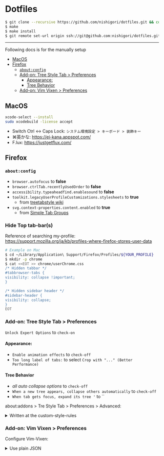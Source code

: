 Dotfiles
========

```sh
$ git clone --recursive https://github.com/nishigori/dotfiles.git && cd dotfiles
$ make
$ make install
$ git remote set-url origin ssh://git@github.com:nishigori/dotfiles.git
```

----
Following docs is for the manually setup

<!-- TOC -->

- [MacOS](#macos)
- [Firefox](#firefox)
  - [`about:config`](#aboutconfig)
  - [Add-on: Tree Style Tab > Preferences](#add-on-tree-style-tab--preferences)
    - [Appearance:](#appearance)
    - [Tree Behavior](#tree-behavior)
  - [Add-on: Vim Vixen > Preferences](#add-on-vim-vixen--preferences)

<!-- /TOC -->

## MacOS

```sh
xcode-select --install
sudo xcodebuild -license accept
```

* Switch Ctrl <-> Caps Lock: `システム環境設定 > キーボード > 装飾キー`
* ⌘英かな: https://ei-kana.appspot.com/
* F.lux: https://justgetflux.com/

## Firefox

### `about:config`

* `browser.autofocus` to **false**
* `browser.ctrlTab.recentlyUsedOrder` to **false**
* `accessibility.typeaheadfind.enablesound` to **false**
* `toolkit.legacyUserProfileCustomizations.stylesheets` to **true**
  * from [treetabstyle wiki](https://github.com/piroor/treestyletab/wiki/Code-snippets-for-custom-style-rules#on-firefox-69-and-later)
* `svg.context-properties.content.enabled` to **true**
  * from [Simple Tab Groups](https://addons.mozilla.org/ja/firefox/addon/simple-tab-groups/)

### Hide Top tab-bar(s)

Reference of searching my-profile: https://support.mozilla.org/ja/kb/profiles-where-firefox-stores-user-data

```sh
# Example on Mac
$ cd ~/Library/Application\ Support/Firefox/Profiles/${YOUR_PROFILE}
$ mkdir -p chrome
$ cat <<EOT >> chrome/userChrome.css
/* Hidden tabbar */
#tabbrowser-tabs {
visibility: collapse !important;
}

/* Hidden sidebar header */
#sidebar-header {
visibility: collapse;
}
EOT
```

### Add-on: Tree Style Tab > Preferences

`Unlock Expert Options` to `check-on`

#### Appearance:

* `Enable animation effects` to `check-off`
* `Too long label of tabs:` to select `Crop with "..." (Better Performance)`

#### Tree Behavior

* *all auto collapse options* to `check-off`
* `When a new tree appears, collapse others automatically` to `check-off`
* `When tab gets focus, expand its tree '` to ``

about:addons > Tre Style Tab > Preferences > Advanced:

<details>
<summary>Written at the custom-style-rules</summary>

Ref: https://github.com/piroor/treestyletab/wiki/Code-snippets-for-custom-style-rules#for-version-2x

```css

/* https://github.com/piroor/treestyletab/wiki/Code-snippets-for-custom-style-rules#disable-all-animation */
@keyframes throbber {}
@keyframes tab-burst-animation {}
@keyframes tab-burst-animation-light {}
@keyframes blink {}

/* https://github.com/piroor/treestyletab/wiki/Code-snippets-for-custom-style-rules#container-colored-underline-for-tab-2346 */
.contextual-identity-marker {
  top: auto !important;
  left: 0.5em !important;
  right: 0.5em !important;
  bottom: 0 !important;
  width: auto !important;
  max-width: none !important;
  height: calc(var(--favicon-size) / 10) !important;
}

/* https://github.com/piroor/treestyletab/wiki/Code-snippets-for-custom-style-rules#tab-numbering-and-counting */
#tabbar {
  counter-reset: vtabs atabs tabs;
  /* vtabs tracks visible tabs, atabs tracks active tabs, tabs tracks all tabs */
}
tab-item:not(.collapsed):not(.discarded) {
  counter-increment: vtabs atabs tabs;
}
tab-item:not(.collapsed) {
  counter-increment: vtabs tabs;
}
tab-item:not(.discarded) {
  counter-increment: atabs tabs;
}
tab-item {
  counter-increment: tabs;
}

/* https://github.com/piroor/treestyletab/wiki/Code-snippets-for-custom-style-rules#numbering-of-tabs-1601-2220 */
tab-item .extra-items-container {
  z-index: unset !important;
}
tab-item .extra-items-container::after {
  background: Highlight;
  color: HighlightText;
  content: counter(vtabs);
  font-size: x-small;
  right: 0.2em;
  padding: 0.2em;
  pointer-events: none;
  position: absolute;
  bottom: 0.2em;

  z-index: 1000;
}

/* https://github.com/piroor/treestyletab/wiki/Code-snippets-for-custom-style-rules#put-closebox-left-side-even-if-i-choose-left-side-style */
:root.left tab-item tab-twisty {
  order: 10000;
}
:root.left tab-item tab-closebox {
  order: -1;
}

```

</details>

### Add-on: Vim Vixen > Preferences

Configure Vim-Vixen:

<details>
<summary>Use plain JSON</summary>

```json

{
  "keymaps": {
    "0": { "type": "scroll.home" },
    ":": { "type": "command.show" },
    ";": { "type": "command.show" },
    "<C-p>": { "type": "tabs.prev", "count": 1 },
    "<C-n>": { "type": "tabs.next", "count": 1 },
    "<C-k>": { "type": "navigate.history.prev" },
    "<C-j>": { "type": "navigate.history.next" },
    "o": { "type": "command.show.open", "alter": false },
    "O": { "type": "command.show.open", "alter": true },
    "t": { "type": "command.show.tabopen", "alter": false },
    "T": { "type": "command.show.tabopen", "alter": true },
    "b": { "type": "command.show.buffer" },
    "a": { "type": "command.show.addbookmark", "alter": true },
    "k": { "type": "scroll.vertically", "count": -4 },
    "j": { "type": "scroll.vertically", "count": 4 },
    "h": { "type": "scroll.horizonally", "count": -2 },
    "l": { "type": "scroll.horizonally", "count": 2 },
    "<C-U>": { "type": "scroll.pages", "count": -0.5 },
    "<C-D>": { "type": "scroll.pages", "count": 0.5 },
    "<C-B>": { "type": "scroll.pages", "count": -1 },
    "<C-F>": { "type": "scroll.pages", "count": 1 },
    "gg": { "type": "scroll.top" },
    "G": { "type": "scroll.bottom" },
    "$": { "type": "scroll.end" },
    "d": { "type": "tabs.close" },
    "D": { "type": "tabs.close", "select": "left" },
    "u": { "type": "tabs.reopen" },
    "K": { "type": "tabs.prev" },
    "J": { "type": "tabs.next" },
    "gT": { "type": "tabs.prev" },
    "gt": { "type": "tabs.next" },
    "g0": { "type": "tabs.first" },
    "g$": { "type": "tabs.last" },
    "r": { "type": "tabs.reload", "cache": false },
    "R": { "type": "tabs.reload", "cache": true },
    "zp": { "type": "tabs.pin.toggle" },
    "zd": { "type": "tabs.duplicate" },
    "zi": { "type": "zoom.in" },
    "zo": { "type": "zoom.out" },
    "zz": { "type": "zoom.neutral" },
    "f": { "type": "follow.start", "newTab": false },
    "F": { "type": "follow.start", "newTab": true, "background": false },
    "m": { "type": "mark.set.prefix" },
    "'": { "type": "mark.jump.prefix" },
    "H": { "type": "navigate.history.prev" },
    "L": { "type": "navigate.history.next" },
    "[[": { "type": "navigate.link.prev" },
    "]]": { "type": "navigate.link.next" },
    "gu": { "type": "navigate.parent" },
    "gU": { "type": "navigate.root" },
    "gi": { "type": "focus.input" },
    "gf": { "type": "page.source" },
    "gh": { "type": "page.home" },
    "gH": { "type": "page.home", "newTab": true },
    "y": { "type": "urls.yank" },
    "p": { "type": "urls.paste", "newTab": false },
    "P": { "type": "urls.paste", "newTab": true },
    "/": { "type": "find.start" },
    "n": { "type": "find.next" },
    "N": { "type": "find.prev" },
    ".": { "type": "repeat.last" },
    "<S-Esc>": { "type": "addon.toggle.enabled" }
  },
  "search": {
    "default": "google",
    "engines": {
      "google": "https://google.com/search?q={}",
      "twitter": "https://twitter.com/search?q={}",
      "wikipedia": "https://en.wikipedia.org/w/index.php?search={}"
    }
  },
  "properties": {
    "hintchars": "fjdkslieow",
    "smoothscroll": true,
    "complete": "sbh"
  },
  "blacklist": [
    "*.slack.com",
    "mail.google.com"
  ]
}

```

</details>

